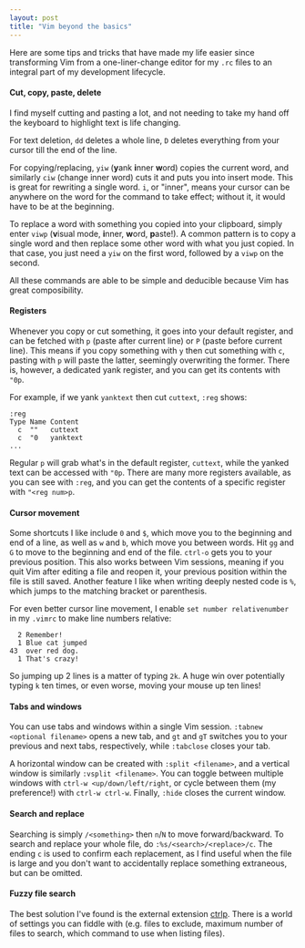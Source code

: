 ```yaml
---
layout: post
title: "Vim beyond the basics"
---
```


Here are some tips and tricks that have made my life easier since transforming Vim from a one-liner-change editor for my `.rc` files to an integral part of my development lifecycle.

#### Cut, copy, paste, delete
I find myself cutting and pasting a lot, and not needing to take my hand off the keyboard to highlight text is life changing.

For text deletion, `dd` deletes a whole line, `D` deletes everything from your cursor till the end of the line.

For copying/replacing, `yiw` (**y**ank **i**nner **w**ord) copies the current word, and similarly `ciw` (change inner word) cuts it and puts you into insert mode.
This is great for rewriting a single word.
`i`, or "inner",  means your cursor can be anywhere on the word for the command to take effect; without it, it would have to be at the beginning.

To replace a word with something you copied into your clipboard, simply enter `viwp` (**v**isual mode, **i**nner, **w**ord, **p**aste!).
A common pattern is to copy a single word and then replace some other word with what you just copied.
In that case, you just need a `yiw` on the first word, followed by a `viwp` on the second.

All these commands are able to be simple and deducible because Vim has great composibility.

#### Registers
Whenever you copy or cut something, it goes into your default register, and can be fetched with `p` (paste after current line)  or `P` (paste before current line).
This means if you copy something with `y` then cut something with `c`, pasting with `p` will paste the latter, seemingly overwriting the former.
There is, however, a dedicated yank register, and you can get its contents with `"0p`.

For example, if we yank `yanktext` then cut `cuttext`, `:reg` shows:

```
:reg
Type Name Content
  c  ""   cuttext
  c  "0   yanktext
...
```
Regular `p` will grab what's in the default register, `cuttext`, while the yanked text can be accessed with `"0p`. There are many more registers available, as you can see with `:reg`, and you can get the contents of a specific register with `"<reg num>p`.


#### Cursor movement
Some shortcuts I like include `0` and `$`, which move you to the beginning and end of a line, as well as `w` and `b`, which move you between words.
Hit `gg` and `G` to move to the beginning and end of the file. `ctrl-o` gets you to your previous position.
This also works between Vim sessions, meaning if you quit Vim after editing a file and reopen it, your previous position within the file is still saved.
Another feature I like when writing deeply nested code is `%`, which jumps to the matching bracket or parenthesis.

For even better cursor line movement, I enable `set number relativenumber` in my `.vimrc` to make line numbers relative:
```
  2 Remember!
  1 Blue cat jumped
43  over red dog.
  1 That's crazy!
```
So jumping up 2 lines is a matter of typing `2k`.
A huge win over potentially typing `k` ten times, or even worse, moving your mouse up ten lines!

#### Tabs and windows
You can use tabs and windows within a single Vim session. `:tabnew <optional filename>` opens a new tab, and `gt` and `gT` switches you to your previous and next tabs, respectively, while `:tabclose` closes your tab.

A horizontal window can be created with `:split <filename>`, and a vertical window is similarly `:vsplit <filename>`.
You can toggle between multiple windows with `ctrl-w <up/down/left/right`, or cycle between them (my preference!) with `ctrl-w ctrl-w`.
Finally, `:hide` closes the current window.

#### Search and replace
Searching is simply `/<something>` then `n`/`N` to move forward/backward.
To search and replace your whole file, do `:%s/<search>/<replace>/c`.
The ending `c` is used to confirm each replacement, as I find useful when the file is large and you don't want to accidentally replace something extraneous, but can be omitted.

#### Fuzzy file search
The best solution I've found is the external extension [ctrlp](https://github.com/kien/ctrlp.vim).
There is a world of settings you can fiddle with (e.g. files to exclude, maximum number of files to search, which command to use when listing files). 
